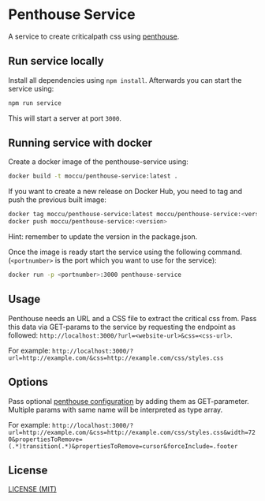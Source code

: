 # Penthouse Service

A service to create criticalpath css using [penthouse](https://github.com/pocketjoso/penthouse).

## Run service locally

Install all dependencies using `npm install`. Afterwards you can start the
service using:

```bash
npm run service
```

This will start a server at port `3000`.

## Running service with docker

Create a docker image of the penthouse-service using:

```bash
docker build -t moccu/penthouse-service:latest .
```

If you want to create a new release on Docker Hub, you need to tag and push the
previous built image:

```bash
docker tag moccu/penthouse-service:latest moccu/penthouse-service:<version>
docker push moccu/penthouse-service:<version>
```

Hint: remember to update the version in the package.json.

Once the image is ready start the service using the following command.
(`<portnumber>` is the port which you want to use for the service):

```bash
docker run -p <portnumber>:3000 penthouse-service
```

## Usage

Penthouse needs an URL and a CSS file to extract the critical css from. Pass
this data via GET-params to the service by requesting the endpoint as followed:
`http://localhost:3000/?url=<website-url>&css=<css-url>`.

For example:
`http://localhost:3000/?url=http://example.com/&css=http://example.com/css/styles.css`

## Options

Pass optional [penthouse configuration](https://github.com/pocketjoso/penthouse#options)
by adding them as GET-parameter. Multiple params with same name will be
interpreted as type array.

For example:
`http://localhost:3000/?url=http://example.com/&css=http://example.com/css/styles.css&width=720&propertiesToRemove=(.*)transition(.*)&propertiesToRemove=cursor&forceInclude=.footer`

## License

[LICENSE (MIT)](./LICENSE)
